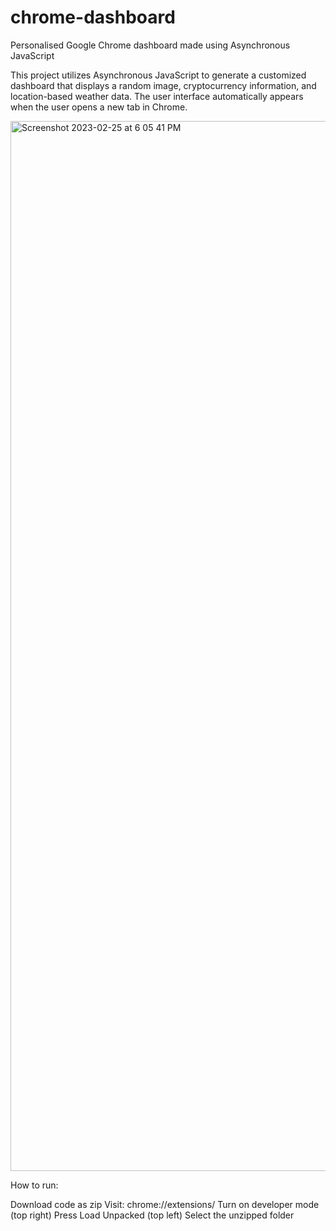# chrome-dashboard
Personalised Google Chrome dashboard made using Asynchronous JavaScript

This project utilizes Asynchronous JavaScript to generate a customized dashboard that displays a random image, cryptocurrency information, and location-based weather data. The user interface automatically appears when the user opens a new tab in Chrome.

<img width="1680" alt="Screenshot 2023-02-25 at 6 05 41 PM" src="https://user-images.githubusercontent.com/77939216/221383825-a8697655-dadc-4e11-90c0-dd71ae39f8c6.png">

How to run:

Download code as zip
Visit: chrome://extensions/
Turn on developer mode (top right)
Press Load Unpacked (top left)
Select the unzipped folder
